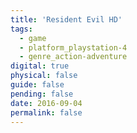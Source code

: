 ```yaml
---
title: 'Resident Evil HD'
tags:
  - game
  - platform_playstation-4
  - genre_action-adventure
digital: true
physical: false
guide: false
pending: false
date: 2016-09-04
permalink: false
---
```


